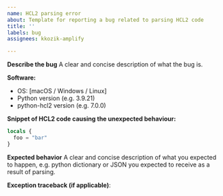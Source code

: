 ```yaml
---
name: HCL2 parsing error
about: Template for reporting a bug related to parsing HCL2 code
title: ''
labels: bug
assignees: kkozik-amplify

---
```


**Describe the bug**
A clear and concise description of what the bug is.

**Software:**
 - OS: [macOS / Windows / Linux]
 - Python version (e.g. 3.9.21)
 - python-hcl2 version (e.g. 7.0.0)

**Snippet of HCL2 code causing the unexpected behaviour:**
```terraform
locals {
  foo = "bar"
}
```
**Expected behavior**
A clear and concise description of what you expected to happen, e.g. python dictionary or JSON you expected to receive as a result of parsing.

**Exception traceback (if applicable)**:
```
```
